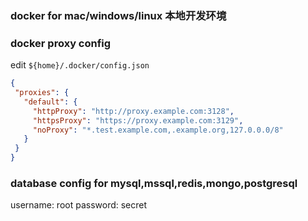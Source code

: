 ### docker for mac/windows/linux 本地开发环境

### docker proxy config

edit `${home}/.docker/config.json`

```json
{
 "proxies": {
   "default": {
     "httpProxy": "http://proxy.example.com:3128",
     "httpsProxy": "https://proxy.example.com:3129",
     "noProxy": "*.test.example.com,.example.org,127.0.0.0/8"
   }
 }
}
```

### database config for mysql,mssql,redis,mongo,postgresql
username: root
password: secret
